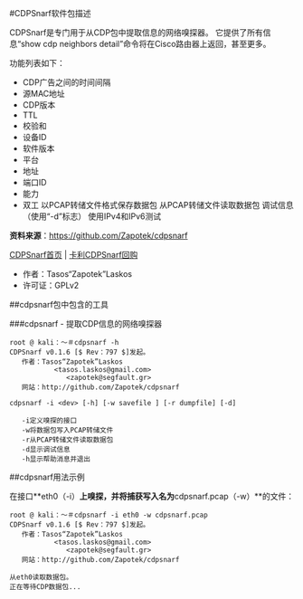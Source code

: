 #CDPSnarf软件包描述

CDPSnarf是专门用于从CDP包中提取信息的网络嗅探器。
它提供了所有信息“show cdp neighbors detail”命令将在Cisco路由器上返回，甚至更多。

功能列表如下：

- CDP广告之间的时间间隔
- 源MAC地址
- CDP版本
- TTL
- 校验和
- 设备ID
- 软件版本
- 平台
- 地址
- 端口ID
- 能力
- 双工
以PCAP转储文件格式保存数据包
从PCAP转储文件读取数据包
调试信息（使用“-d”标志）
使用IPv4和IPv6测试

**资料来源**：https://github.com/Zapotek/cdpsnarf 

[CDPSnarf首页](https://github.com/Zapotek/cdpsnarf) | [卡利CDPSnarf回购](http://git.kali.org/gitweb/?p=packages/cdpsnarf.git;a=summary)

- 作者：Tasos“Zapotek”Laskos
- 许可证：GPLv2

##cdpsnarf包中包含的工具

###cdpsnarf - 提取CDP信息的网络嗅探器

```
root @ kali：〜＃cdpsnarf -h 
CDPSnarf v0.1.6 [$ Rev：797 $]发起。
   作者：Tasos“Zapotek”Laskos 
           <tasos.laskos@gmail.com> 
              <zapotek@segfault.gr> 
   网站：http://github.com/Zapotek/cdpsnarf 

cdpsnarf -i <dev> [-h] [-w savefile ] [-r dumpfile] [-d] 

   -i定义嗅探的接口
   -w将数据包写入PCAP转储文件
   -r从PCAP转储文件读取数据包
   -d显示调试信息
   -h显示帮助消息并退出
   ```
   
##cdpsnarf用法示例

在接口**eth0（-i）**上嗅探，并将捕获写入名为**cdpsnarf.pcap（-w）**的文件：

```
root @ kali：〜＃cdpsnarf -i eth0 -w cdpsnarf.pcap 
CDPSnarf v0.1.6 [$ Rev：797 $]发起。
   作者：Tasos“Zapotek”Laskos 
           <tasos.laskos@gmail.com> 
              <zapotek@segfault.gr> 
   网站：http://github.com/Zapotek/cdpsnarf 

从eth0读取数据包。
正在等待CDP数据包...
```
